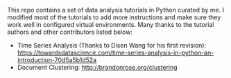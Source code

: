 This repo contains a set of data analysis tutorials in Python curated by me. I modified most of the tutorials to add more instructions and make sure they work well in configured virtual environments. Many thanks to the tutorial authors and other contributors listed below:

- Time Series Analysis (Thanks to Disen Wang for his first revision): https://towardsdatascience.com/time-series-analysis-in-python-an-introduction-70d5a5b1d52a
- Document Clustering: http://brandonrose.org/clustering 
